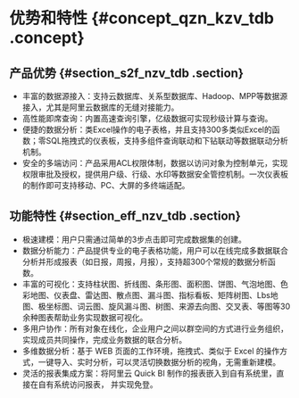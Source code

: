 # 优势和特性 {#concept_qzn_kzv_tdb .concept}

## 产品优势 {#section_s2f_nzv_tdb .section}

-   丰富的数据源接入：支持云数据库、关系型数据库、Hadoop、MPP等数据源接入，尤其是阿里云数据库的无缝对接能力。
-   高性能即席查询：内置高速查询引擎，亿级数据可实现秒级计算与查询。
-   便捷的数据分析：类Excel操作的电子表格，并且支持300多类似Excel的函数；零SQL拖拽式的仪表板，支持多组件查询联动和下钻联动等数据联动分析机制。
-   安全的多端访问：产品采用ACL权限体制，数据以访问对象为控制单元，实现权限审批及授权，提供用户级、行级、水印等数据安全管控机制。一次仪表板的制作即可支持移动、PC、大屏的多终端适配。

## 功能特性 {#section_eff_nzv_tdb .section}

-   极速建模：用户只需通过简单的3步点击即可完成数据集的创建。
-   数据分析能力：产品提供专业的电子表格功能，用户可以在线完成多数据联合分析并形成报表（如日报，周报，月报），支持超300个常规的数据分析函数。
-   丰富的可视化：支持柱状图、折线图、条形图、面积图、饼图、气泡地图、色彩地图、仪表盘、雷达图、散点图、漏斗图、指标看板、矩阵树图、Lbs地图、极坐标图、词云图、旋风漏斗图、树图、来源去向图、交叉表、等图等30余种图表帮助业务实现数据可视化。
-   多用户协作：所有对象在线化，企业用户之间以群空间的方式进行业务组织，实现成员共同操作，完成业务数据的联合分析。
-   多维数据分析：基于 WEB 页面的工作环境，拖拽式、类似于 Excel 的操作方式，一键导入、实时分析，可以灵活切换数据分析的视角，无需重新建模。
-   灵活的报表集成方案：将阿里云 Quick BI 制作的报表嵌入到自有系统里，直接在自有系统访问报表， 并实现免登。

